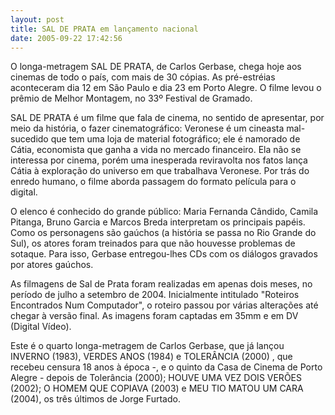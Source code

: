 ```yaml
---
layout: post
title: SAL DE PRATA em lançamento nacional
date: 2005-09-22 17:42:56
---
```

O longa-metragem SAL DE PRATA, de Carlos Gerbase, chega hoje aos cinemas de todo o país, com mais de 30 cópias. As pré-estréias aconteceram dia 12 em São Paulo e dia 23 em Porto Alegre. O filme levou o prêmio de Melhor Montagem, no 33º Festival de Gramado.

SAL DE PRATA é um filme que fala de cinema, no sentido de apresentar, por meio da história, o fazer cinematográfico: Veronese é um cineasta mal-sucedido que tem uma loja de material fotográfico; ele é namorado de Cátia, economista que ganha a vida no mercado financeiro. Ela não se interessa por cinema, porém uma inesperada reviravolta nos fatos lança Cátia à exploração do universo em que trabalhava Veronese. Por trás do enredo humano, o filme aborda passagem do formato película para o digital.

O elenco é conhecido do grande público: Maria Fernanda Cândido, Camila Pitanga, Bruno Garcia e Marcos Breda interpretam os principais papéis. Como os personagens são gaúchos (a história se passa no Rio Grande do Sul), os atores foram treinados para que não houvesse problemas de sotaque. Para isso, Gerbase entregou-lhes CDs com os diálogos gravados por atores gaúchos.

As filmagens de Sal de Prata foram realizadas em apenas dois meses, no período de julho a setembro de 2004. Inicialmente intitulado "Roteiros Encontrados Num Computador", o roteiro passou por várias alterações até chegar à versão final. As imagens foram captadas em 35mm e em DV (Digital Vídeo).

Este é o quarto longa-metragem de Carlos Gerbase, que já lançou INVERNO (1983), VERDES ANOS (1984) e TOLERÂNCIA (2000) , que recebeu censura 18 anos à época -, e o quinto da Casa de Cinema de Porto Alegre - depois de Tolerância (2000); HOUVE UMA VEZ DOIS VERÕES (2002); O HOMEM QUE COPIAVA (2003) e MEU TIO MATOU UM CARA (2004), os três últimos de Jorge Furtado.